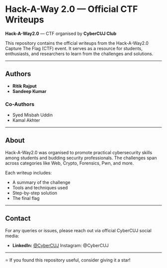 # Hack-A-Way 2.0 — Official CTF Writeups

**Hack-A-Way2.0** — CTF organised by **CyberCUJ Club**

This repository contains the official writeups from the Hack-A-Way2.0 Capture The Flag (CTF) event. It serves as a resource for students, enthusiasts, and researchers to learn from the challenges and solutions.

---

## Authors

* **Ritik Rajput**
* **Sandeep Kumar**

### Co-Authors

* Syed Misbah Uddin
* Kamal Akhter

---

## About

Hack-A-Way2.0 was organised to promote practical cybersecurity skills among students and budding security professionals. The challenges span across categories like Web, Crypto, Forensics, Pwn, and more.

Each writeup includes:

* A summary of the challenge
* Tools and techniques used
* Step-by-step solution
* The final flag

---

## Contact

For any queries or issues, please reach out via official CyberCUJ social media:

* **LinkedIn:** [@CyberCUJ](https://www.linkedin.com/company/cybercuj)
Instagram: @CyberCUJ
---

⭐ If you found this repository useful, consider giving it a star!

